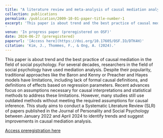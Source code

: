 ```yaml
---
title: "A literature review and meta-analysis of causal mediation analysis in social psychology"
collection: publications
permalink: /publication/2009-10-01-paper-title-number-1
excerpt: 'This paper is about trend and the best practice of causal mediation in the field of social psychology. 
'
venue: 'In progress paper (preregistered on OSF)'
date: 2024-06-27 (preregistered)
paperurl: '[Access here](https://doi.org/10.17605/OSF.IO/DTK4H)'
citation: 'Kim, J., Thommes, F., & Ong, A. (2024).'
---
```

This paper is about trend and the best practice of causal mediation in the field of social psychology. 
For several decades, researchers in the field of social psychology have used mediation analysis. Despite their popularity, traditional approaches like the Baron and Kenny or Preacher and Hayes models have limitations, including lack of formal causal definitions, and definitions of effects based on regression parameters. Recent advances focus on assumptions necessary for causal interpretations and statistical methods to address these limitations. However, many studies still use outdated methods without meeting the required assumptions for causal inference. This study aims to conduct a Systematic Literature Review (SLR) of papers published in the Journal of Personality and Social Psychology between January 2022 and April 2024 to identify trends and suggest improvements in causal mediation analysis.

[Access preregistration here](https://doi.org/10.17605/OSF.IO/DTK4H)

